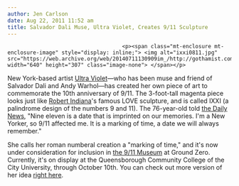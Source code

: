 ```yaml
---
author: Jen Carlson
date: Aug 22, 2011 11:52 am
title: Salvador Dali Muse, Ultra Violet, Creates 9/11 Sculpture
---
```


	
										<p><span class="mt-enclosure mt-enclosure-image" style="display: inline;"> <img alt="ixxi0811.jpg" src="https://web.archive.org/web/20140711130909im_/http://gothamist.com/attachments/arts_jen/ixxi0811.jpg" width="640" height="307" class="image-none"> </span></p>

<p>New York-based artist <a href="https://web.archive.org/web/20140711130909/http://www.artnet.com/magazineus/features/cone/cone2-28-06.asp">Ultra Violet</a>&#x2014;who has been muse and friend of Salvador Dali and Andy Warhol&#x2014;has created her own piece of art to commemorate the 10th anniversary of 9/11. The 3-foot-tall magenta piece looks just like <a href="https://web.archive.org/web/20140711130909/http://gothamist.com/tags/robertindiana">Robert Indiana</a>&apos;s famous LOVE sculpture, and is called IXXI (a palindrome design of the numbers 9 and 11). The 76-year-old told <a href="https://web.archive.org/web/20140711130909/http://www.nydailynews.com/ny_local/brooklyn/2011/08/22/2011-08-22_count_on_her_to_mark_911_anniversary.html">the Daily News</a>, &quot;Nine eleven is a date that is imprinted on our memories. I&apos;m a New Yorker, so 9/11 affected me. It is a marking of time, a date we will always remember.&quot;</p>

<p>She calls her roman numberal creation a &quot;marking of time,&quot; and it&apos;s now under consideration for inclusion in <a href="https://web.archive.org/web/20140711130909/http://gothamist.com/2011/06/27/exclusive_world_trade_center_progre.php#photo-18">the 9/11 Museum</a> at Ground Zero. Currently, it&apos;s on display at the Queensborough Community College of the City University, through October 10th. You can check out more version of her idea <a href="https://web.archive.org/web/20140711130909/http://ixxi.tv/art.html">right here</a>.</p>					
										
									
				
